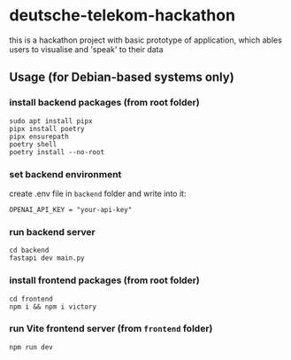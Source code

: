 # deutsche-telekom-hackathon

this is a hackathon project with basic prototype of application, which ables users to visualise and 'speak' to their data

## Usage (for Debian-based systems only)

### install backend packages (from root folder)

```
sudo apt install pipx
pipx install poetry
pipx ensurepath
poetry shell
poetry install --no-root
```

### set backend environment

create .env file in ```backend``` folder and write into it:
```
OPENAI_API_KEY = "your-api-key"
```

### run backend server

```
cd backend
fastapi dev main.py
```

### install frontend packages (from root folder)

```
cd frontend
npm i && npm i victory
```

### run Vite frontend server (from ```frontend``` folder)

```
npm run dev
```
